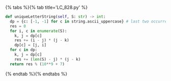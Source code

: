 {% tabs %}{% tab title='LC_828.py' %}

```py
def uniqueLetterString(self, S: str) -> int:
  dp = {c: [-1, -1] for c in string.ascii_uppercase} # last two occurrence index for every upper characters
  res = 0
  for i, c in enumerate(S):
    k, j = dp[c]
    res += (i - j) * (j - k)
    dp[c] = [j, i]
  for c in dp:
    k, j = dp[c]
    res += (len(S) - j) * (j - k)
  return res % (10**9 + 7)
```

{% endtab %}{% endtabs %}
